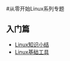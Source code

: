 #从零开始Linux系列专题


## 入门篇
- [Linux知识小结](https://blog.huachao.me/2016/1/Linux%E7%9F%A5%E8%AF%86%E7%82%B9%E5%B0%8F%E7%BB%93/?hmsr=toutiao.io&utm_medium=toutiao.io&utm_source=toutiao.io)
- [Linux基础工具](http://linuxtools-rst.readthedocs.org/zh_CN/latest/base/index.html)